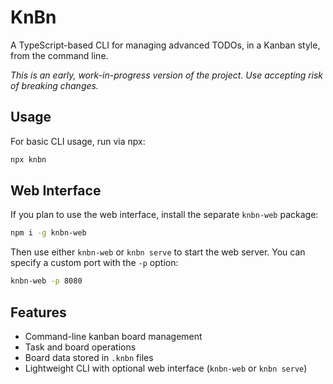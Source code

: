 # KnBn

A TypeScript-based CLI for managing advanced TODOs, in a Kanban style, from the command line.

_This is an early, work-in-progress version of the project. Use accepting risk of breaking changes._

## Usage

For basic CLI usage, run via npx:

```bash
npx knbn
```

## Web Interface

If you plan to use the web interface, install the separate `knbn-web` package:

```bash
npm i -g knbn-web
```

Then use either `knbn-web` or `knbn serve` to start the web server.
You can specify a custom port with the `-p` option:

```bash
knbn-web -p 8080
```

## Features

- Command-line kanban board management
- Task and board operations
- Board data stored in `.knbn` files
- Lightweight CLI with optional web interface (`knbn-web` or `knbn serve`)
